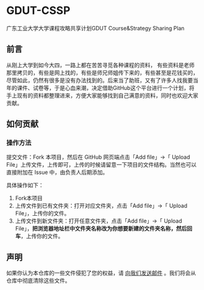 # GDUT-CSSP
广东工业大学大学课程攻略共享计划GDUT Course&amp;Strategy Sharing Plan

## 前言

从刚上大学到如今大四，一路上都在苦苦寻觅各种课程的资料， 有些资料是老师那里拷贝的，有些是网上找的，有些是师兄师姐传下来的，有些甚至是花钱买的，尽管如此，仍然有很多是没有办法找到的。后来当了助班，又有了许多人找我要当年的课件、试卷等，于是心血来潮，决定借助GitHub这个平台进行一个计划，将手上现有的资料都整理进来，方便大家能够找到自己满意的资料，同时也欢迎大家贡献。

## 如何贡献

### 操作方法

提交文件：Fork 本项目，然后在 GitHub 网页端点击「Add file」->「 Upload File」上传文件，上传即可，上传的时候请留意一下项目的文件结构。当然也可以直接附加在 Issue 中，由负责人后期添加。

具体操作如下：

1. Fork本项目
2. 上传文件到已有文件夹：打开对应文件夹，点击「Add file」->「 Upload File」，上传你的文件。
3. 上传文件到新文件夹：打开任意文件夹，点击「Add file」->「 Upload File」，**把浏览器地址栏中文件夹名称改为你想要新建的文件夹名称，然后回车**，上传你的文件。

## 声明

如果你认为本仓库的一些文件侵犯了您的权益，请 [向我们发送邮件](thousanc@icloud,com) 。我们将会从仓库中彻底清除这些文件。

